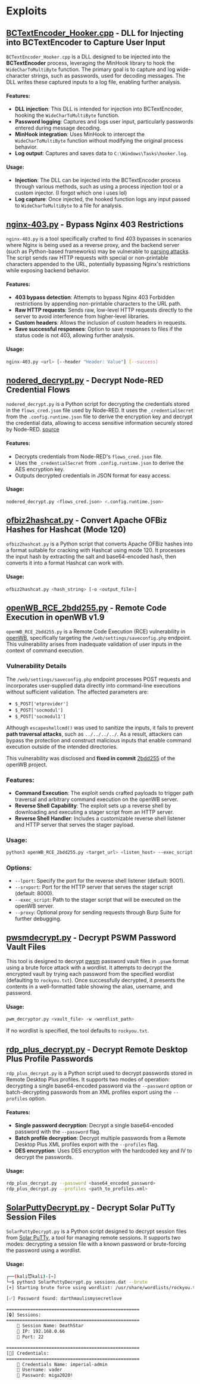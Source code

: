 # Exploits
## [BCTextEncoder_Hooker.cpp](./BCTextEncoder_Hooker.cpp) - DLL for Injecting into BCTextEncoder to Capture User Input

`BCTextEncoder_Hooker.cpp` is a DLL designed to be injected into the **BCTextEncoder** process, leveraging the MinHook library to hook the `WideCharToMultiByte` function. The primary goal is to capture and log wide-character strings, such as passwords, used for decoding messages. The DLL writes these captured inputs to a log file, enabling further analysis.

#### Features:
- **DLL injection**: This DLL is intended for injection into BCTextEncoder, hooking the `WideCharToMultiByte` function.
- **Password logging**: Captures and logs user input, particularly passwords entered during message decoding.
- **MinHook integration**: Uses MinHook to intercept the `WideCharToMultiByte` function without modifying the original process behavior.
- **Log output**: Captures and saves data to `C:\Windows\Tasks\hooker.log`.

#### Usage:
- **Injection**: The DLL can be injected into the BCTextEncoder process through various methods, such as using a process injection tool or a custom injector. (I forgot which one i uses lol)
- **Log capture**: Once injected, the hooked function logs any input passed to `WideCharToMultiByte` to a file for analysis.

## [nginx-403.py](./nginx-403.py) - Bypass Nginx 403 Restrictions

`nginx-403.py` is a tool specifically crafted to find 403 bypasses in scenarios where Nginx is being used as a reverse proxy, and the backend server (such as Python-based frameworks) may be vulnerable to [parsing attacks](https://book.hacktricks.xyz/pentesting-web/proxy-waf-protections-bypass). The script sends raw HTTP requests with special or non-printable characters appended to the URL, potentially bypassing Nginx's restrictions while exposing backend behavior.

#### Features:
- **403 bypass detection**: Attempts to bypass Nginx 403 Forbidden restrictions by appending non-printable characters to the URL path.
- **Raw HTTP requests**: Sends raw, low-level HTTP requests directly to the server to avoid interference from higher-level libraries.
- **Custom headers**: Allows the inclusion of custom headers in requests.
- **Save successful responses**: Option to save responses to files if the status code is not 403, allowing further analysis.

#### Usage:
```bash
nginx-403.py <url> [--header "Header: Value"] [--success]
```

## [nodered_decrypt.py](./nodered_decrypt.py) - Decrypt Node-RED Credential Flows

`nodered_decrypt.py` is a Python script for decrypting the credentials stored in the `flows_cred.json` file used by Node-RED. It uses the `_credentialSecret` from the `.config.runtime.json` file to derive the encryption key and decrypt the credential data, allowing to access sensitive information securely stored by Node-RED. [source](https://www.hardill.me.uk/wordpress/2021/02/17/viewing-node-red-credentials/)

#### Features:
- Decrypts credentials from Node-RED's `flows_cred.json` file.
- Uses the `_credentialSecret` from `.config.runtime.json` to derive the AES encryption key.
- Outputs decrypted credentials in JSON format for easy access.

#### Usage:
```bash
nodered_decrypt.py <flows_cred.json> <.config.runtime.json>
```

## [ofbiz2hashcat.py](./ofbiz2hashcat.py) - Convert Apache OFBiz Hashes for Hashcat (Mode 120)

`ofbiz2hashcat.py` is a Python script that converts Apache OFBiz hashes into a format suitable for cracking with Hashcat using mode 120. It processes the input hash by extracting the salt and base64-encoded hash, then converts it into a format Hashcat can work with.

#### Usage:
```bash
ofbiz2hashcat.py <hash_string> [-o <output_file>]
```
## [openWB_RCE_2bdd255.py](./openWB_RCE_2bdd255.py) - Remote Code Execution in openWB v1.9

`openWB_RCE_2bdd255.py`  is a Remote Code Execution (RCE) vulnerability in [openWB](https://github.com/snaptec/openWB), specifically targeting the `/web/settings/saveconfig.php` endpoint. This vulnerability arises from inadequate validation of user inputs in the context of command execution.

### Vulnerability Details

The `/web/settings/saveconfig.php` endpoint processes POST requests and incorporates user-supplied data directly into command-line executions without sufficient validation. The affected parameters are:
- `$_POST['etprovider']`
- `$_POST['socmodul']`
- `$_POST['socmodul1']`

Although `escapeshellcmd()` was used to sanitize the inputs, it fails to prevent **path traversal attacks**, such as `../../../../`. As a result, attackers can bypass the protection and construct malicious inputs that enable command execution outside of the intended directories.

This vulnerability was disclosed and **fixed in commit** [2bdd255](https://github.com/snaptec/openWB/commit/2bdd255f1a907f675be5ce6b6b19d938d082962c) of the openWB project.

### Features:
- **Command Execution**: The exploit sends crafted payloads to trigger path traversal and arbitrary command execution on the openWB server.
- **Reverse Shell Capability**: The exploit sets up a reverse shell by downloading and executing a stager script from an HTTP server.
- **Reverse Shell Handler**: Includes a customizable reverse shell listener and HTTP server that serves the stager payload.

### Usage:
```bash
python3 openWB_RCE_2bdd255.py <target_url> <listen_host> --exec_script <path_to_stager_script> [options]
```

### Options:
- `--lport`: Specify the port for the reverse shell listener (default: 9001).
- `--srvport`: Port for the HTTP server that serves the stager script (default: 8000).
- `--exec_script`: Path to the stager script that will be executed on the openWB server.
- `--proxy`: Optional proxy for sending requests through Burp Suite for further debugging.

## [pwsmdecrypt.py](./pwsmdecrypt.py) - Decrypt PSWM Password Vault Files

This tool is designed to decrypt [pwsm](https://github.com/Julynx/pswm) password vault files in `.pswm` format using a brute force attack with a wordlist. It attempts to decrypt the encrypted vault by trying each password from the specified wordlist (defaulting to `rockyou.txt`). Once successfully decrypted, it presents the contents in a well-formatted table showing the alias, username, and password.


#### Usage:
```bash
pwm_decryptor.py <vault_file> -w <wordlist_path>
```

If no wordlist is specified, the tool defaults to `rockyou.txt`.


## [rdp_plus_decrypt.py](./rdp_plus_decrypt.py) - Decrypt Remote Desktop Plus Profile Passwords

`rdp_plus_decrypt.py` is a Python script used to decrypt passwords stored in Remote Desktop Plus profiles. It supports two modes of operation: decrypting a single base64-encoded password via the `--password` option or batch-decrypting passwords from an XML profiles export using the `--profiles` option.

#### Features:
- **Single password decryption**: Decrypt a single base64-encoded password with the `--password` flag.
- **Batch profile decryption**: Decrypt multiple passwords from a Remote Desktop Plus XML profiles export with the `--profiles` flag.
- **DES encryption**: Uses DES encryption with the hardcoded key and IV to decrypt the passwords.

#### Usage:
```bash
rdp_plus_decrypt.py --password <base64_encoded_password>
rdp_plus_decrypt.py --profiles <path_to_profiles.xml>
```

## [SolarPuttyDecrypt.py](./SolarPuttyDecrypt.py) - Decrypt Solar PuTTy Session Files

`SolarPuttyDecrypt.py` is a Python script designed to decrypt session files from [Solar PuTTy](https://www.solarwinds.com/free-tools/solar-putty), a tool for managing remote sessions. It supports two modes: decrypting a session file with a known password or brute-forcing the password using a wordlist.

#### Usage:
```bash
┌──(kali😈kali)-[~]
└─$ python3 SolarPuttyDecrypt.py sessions.dat --brute
[+] Starting brute force using wordlist: /usr/share/wordlists/rockyou.txt

[✅] Password found: darthmaulismysecretlove

==================================================
[🔒] Sessions:
==================================================
    🔹 Session Name: DeathStar
    🔹 IP: 192.168.0.66
    🔹 Port: 22

==================================================
[🔑] Credentials:
==================================================
    🔹 Credentials Name: imperial-admin
    🔹 Username: vader
    🔹 Password: miga2020!
```



